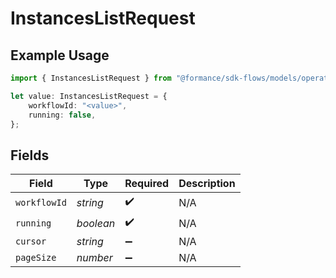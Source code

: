 # InstancesListRequest

## Example Usage

```typescript
import { InstancesListRequest } from "@formance/sdk-flows/models/operations";

let value: InstancesListRequest = {
    workflowId: "<value>",
    running: false,
};
```

## Fields

| Field              | Type               | Required           | Description        |
| ------------------ | ------------------ | ------------------ | ------------------ |
| `workflowId`       | *string*           | :heavy_check_mark: | N/A                |
| `running`          | *boolean*          | :heavy_check_mark: | N/A                |
| `cursor`           | *string*           | :heavy_minus_sign: | N/A                |
| `pageSize`         | *number*           | :heavy_minus_sign: | N/A                |